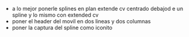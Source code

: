 - a lo mejor ponerle splines en plan extende cv centrado debajod e un spline y lo mismo con extended cv
- poner el header del movil en dos lineas y dos columnas
- poner la captura del spline como iconito
